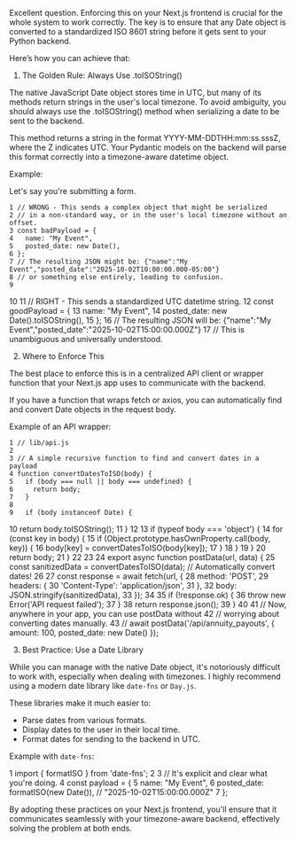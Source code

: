 Excellent question. Enforcing this on your Next.js frontend is crucial for the whole system to work correctly. The key is to ensure that any Date 
  object is converted to a standardized ISO 8601 string before it gets sent to your Python backend.

  Here’s how you can achieve that:

  1. The Golden Rule: Always Use .toISOString()

  The native JavaScript Date object stores time in UTC, but many of its methods return strings in the user's local timezone. To avoid ambiguity, you 
  should always use the .toISOString() method when serializing a date to be sent to the backend.

  This method returns a string in the format YYYY-MM-DDTHH:mm:ss.sssZ, where the Z indicates UTC. Your Pydantic models on the backend will parse this 
  format correctly into a timezone-aware datetime object.

  Example:

  Let's say you're submitting a form.

    1 // WRONG - This sends a complex object that might be serialized
    2 // in a non-standard way, or in the user's local timezone without an offset.
    3 const badPayload = {
    4   name: "My Event",
    5   posted_date: new Date(),
    6 };
    7 // The resulting JSON might be: {"name":"My Event","posted_date":"2025-10-02T10:00:00.000-05:00"}
    8 // or something else entirely, leading to confusion.
    9 
   10 
   11 // RIGHT - This sends a standardized UTC datetime string.
   12 const goodPayload = {
   13   name: "My Event",
   14   posted_date: new Date().toISOString(),
   15 };
   16 // The resulting JSON will be: {"name":"My Event","posted_date":"2025-10-02T15:00:00.000Z"}
   17 // This is unambiguous and universally understood.

  2. Where to Enforce This

  The best place to enforce this is in a centralized API client or wrapper function that your Next.js app uses to communicate with the backend.

  If you have a function that wraps fetch or axios, you can automatically find and convert Date objects in the request body.

  Example of an API wrapper:

    1 // lib/api.js
    2 
    3 // A simple recursive function to find and convert dates in a payload
    4 function convertDatesToISO(body) {
    5   if (body === null || body === undefined) {
    6     return body;
    7   }
    8 
    9   if (body instanceof Date) {
   10     return body.toISOString();
   11   }
   12 
   13   if (typeof body === 'object') {
   14     for (const key in body) {
   15       if (Object.prototype.hasOwnProperty.call(body, key)) {
   16         body[key] = convertDatesToISO(body[key]);
   17       }
   18     }
   19   }
   20   return body;
   21 }
   22 
   23 
   24 export async function postData(url, data) {
   25   const sanitizedData = convertDatesToISO(data); // Automatically convert dates!
   26 
   27   const response = await fetch(url, {
   28     method: 'POST',
   29     headers: {
   30       'Content-Type': 'application/json',
   31     },
   32     body: JSON.stringify(sanitizedData),
   33   });
   34 
   35   if (!response.ok) {
   36     throw new Error('API request failed');
   37   }
   38   return response.json();
   39 }
   40 
   41 // Now, anywhere in your app, you can use postData without
   42 // worrying about converting dates manually.
   43 // await postData('/api/annuity_payouts', { amount: 100, posted_date: new Date() });

  3. Best Practice: Use a Date Library

  While you can manage with the native Date object, it's notoriously difficult to work with, especially when dealing with timezones. I highly recommend 
  using a modern date library like `date-fns` or `Day.js`.

  These libraries make it much easier to:
   * Parse dates from various formats.
   * Display dates to the user in their local time.
   * Format dates for sending to the backend in UTC.

  Example with `date-fns`:

   1 import { formatISO } from 'date-fns';
   2 
   3 // It's explicit and clear what you're doing.
   4 const payload = {
   5   name: "My Event",
   6   posted_date: formatISO(new Date()), // "2025-10-02T15:00:00.000Z"
   7 };

  By adopting these practices on your Next.js frontend, you'll ensure that it communicates seamlessly with your timezone-aware backend, effectively 
  solving the problem at both ends.